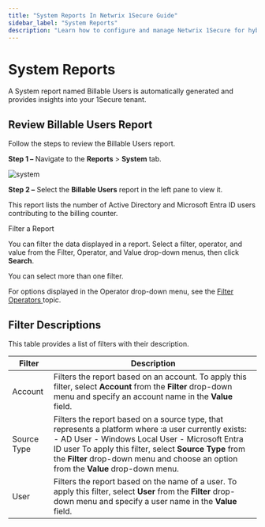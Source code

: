 ```yaml
---
title: "System Reports In Netwrix 1Secure Guide"
sidebar_label: "System Reports"
description: "Learn how to configure and manage Netwrix 1Secure for hybrid security. This guide covers setup, monitoring, and analytics to help secure cloud and on prem data"
---
```


# System Reports

A System report named Billable Users is automatically generated and provides insights into your
1Secure tenant.

## Review Billable Users Report

Follow the steps to review the Billable Users report.

**Step 1 –** Navigate to the **Reports** > **System** tab.

![system](/img/product_docs/1secure/admin/searchandreports/system.webp)

**Step 2 –** Select the **Billable Users** report in the left pane to view it.

This report lists the number of Active Directory and Microsoft Entra ID users contributing to the
billing counter.

Filter a Report

You can filter the data displayed in a report. Select a filter, operator, and value from the Filter,
Operator, and Value drop-down menus, then click **Search**.

You can select more than one filter.

For options displayed in the Operator drop-down menu, see the
[Filter Operators ](/docs/1secure/reporting/filtering-and-search/filter-operators.md)topic.

## Filter Descriptions

This table provides a list of filters with their description.

| Filter      | Description                                                                                                                                                                                                                                                                                            |
| ----------- | ------------------------------------------------------------------------------------------------------------------------------------------------------------------------------------------------------------------------------------------------------------------------------------------------------ |
| Account     | Filters the report based on an account. To apply this filter, select **Account** from the **Filter** drop-down menu and specify an account name in the **Value** field.                                                                                                                                |
| Source Type | Filters the report based on a source type, that represents a platform where :a user currently exists: - AD User - Windows Local User - Microsoft Entra ID user To apply this filter, select **Source Type** from the **Filter** drop-down menu and choose an option from the **Value** drop-down menu. |
| User        | Filters the report based on the name of a user. To apply this filter, select **User** from the **Filter** drop-down menu and specify a user name in the **Value** field.                                                                                                                               |
